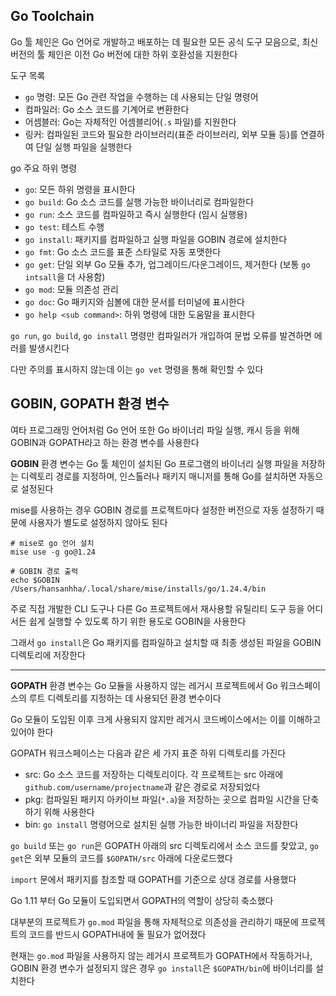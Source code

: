 ## Go Toolchain

Go 툴 체인은 Go 언어로 개발하고 배포하는 데 필요한 모든 공식 도구 모음으로, 최신 버전의 툴 체인은 이전 Go 버전에 대한 하위 호환성을 지원한다

도구 목록
- `go` 명령: 모든 Go 관련 작업을 수행하는 데 사용되는 단일 명령어
- 컴파일러: Go 소스 코드를 기계어로 변환한다
- 어셈블러: Go는 자체적인 어셈블리어(`.s` 파일)를 지원한다
- 링커: 컴파일된 코드와 필요한 라이브러리(표준 라이브러리, 외부 모듈 등)를 연결하여 단일 실행 파일을 실행한다

go 주요 하위 명령
- `go`: 모든 하위 명령을 표시한다
- `go build`: Go 소스 코드를 실행 가능한 바이너리로 컴파일한다
- `go run`: 소스 코드를 컴파일하고 즉시 실행한다 (임시 실행용)
- `go test`: 테스트 수행
- `go install`: 패키지를 컴파일하고 실행 파일을 GOBIN 경로에 설치한다
- `go fmt`: Go 소스 코드를 표준 스타일로 자동 포맷한다
- `go get`: 단일 외부 Go 모듈 추가, 업그레이드/다운그레이드, 제거한다 (보통 `go intsall`을 더 사용함)
- `go mod`: 모듈 의존성 관리
- `go doc`: Go 패키지와 심볼에 대한 문서를 터미널에 표시한다
- `go help <sub command>`: 하위 명령에 대한 도움말을 표시한다

`go run`, `go build`, `go install` 명령만 컴파일러가 개입하여 문법 오류를 발견하면 에러를 발생시킨다

다만 주의를 표시하지 않는데 이는 `go vet` 명령을 통해 확인할 수 있다


## GOBIN, GOPATH 환경 변수

여타 프로그래밍 언어처럼 Go 언어 또한 Go 바이너리 파일 실행, 캐시 등을 위해 GOBIN과 GOPATH라고 하는 환경 변수를 사용한다

**GOBIN** 환경 변수는 Go 툴 체인이 설치된 Go 프로그램의 바이너리 실행 파일을 저장하는 디렉토리 경로를 지정하며, 인스톨러나 패키지 매니저를 통해 Go를 설치하면 자동으로 설정된다

mise를 사용하는 경우 GOBIN 경로를 프로젝트마다 설정한 버전으로 자동 설정하기 때문에 사용자가 별도로 설정하지 않아도 된다

```shell
# mise로 go 언어 설치
mise use -g go@1.24

# GOBIN 경로 출력
echo $GOBIN
/Users/hansanhha/.local/share/mise/installs/go/1.24.4/bin
```

주로 직접 개발한 CLI 도구나 다른 Go 프로젝트에서 재사용할 유틸리티 도구 등을 어디서든 쉽게 실행할 수 있도록 하기 위한 용도로 GOBIN을 사용한다

그래서 `go install`은 Go 패키지를 컴파일하고 설치할 때 최종 생성된 파일을 GOBIN 디렉토리에 저장한다

---

**GOPATH** 환경 변수는 Go 모듈을 사용하지 않는 레거시 프로젝트에서 Go 워크스페이스의 루트 디렉토리를 지정하는 데 사용되던 환경 변수이다

Go 모듈이 도입된 이후 크게 사용되지 않지만 레거시 코드베이스에서는 이를 이해하고 있어야 한다

GOPATH 워크스페이스는 다음과 같은 세 가지 표준 하위 디렉토리를 가진다
- src: Go 소스 코드를 저장하는 디렉토리이다. 각 프로젝트는 src 아래에 `github.com/username/projectname`과 같은 경로로 저장되었다
- pkg: 컴파일된 패키지 아카이브 파일(`*.a`)을 저장하는 곳으로 컴파일 시간을 단축하기 위해 사용한다
- bin: `go install` 명령어으로 설치된 실행 가능한 바이너리 파일을 저장한다

`go build` 또는 `go run`은 GOPATH 아래의 src 디렉토리에서 소스 코드를 찾았고, `go get`은 외부 모듈의 코드를 `$GOPATH/src` 아래에 다운로드했다

`import` 문에서 패키지를 참조할 때 GOPATH를 기준으로 상대 경로를 사용했다

Go 1.11 부터 Go 모듈이 도입되면서 GOPATH의 역할이 상당히 축소했다

대부분의 프로젝트가 `go.mod` 파일을 통해 자체적으로 의존성을 관리하기 때문에 프로젝트의 코드를 반드시 GOPATH내에 둘 필요가 없어졌다

현재는 `go.mod` 파일을 사용하지 않는 레거시 프로젝트가 GOPATH에서 작동하거나, GOBIN 환경 변수가 설정되지 않은 경우 `go install`은 `$GOPATH/bin`에 바이너리를 설치한다